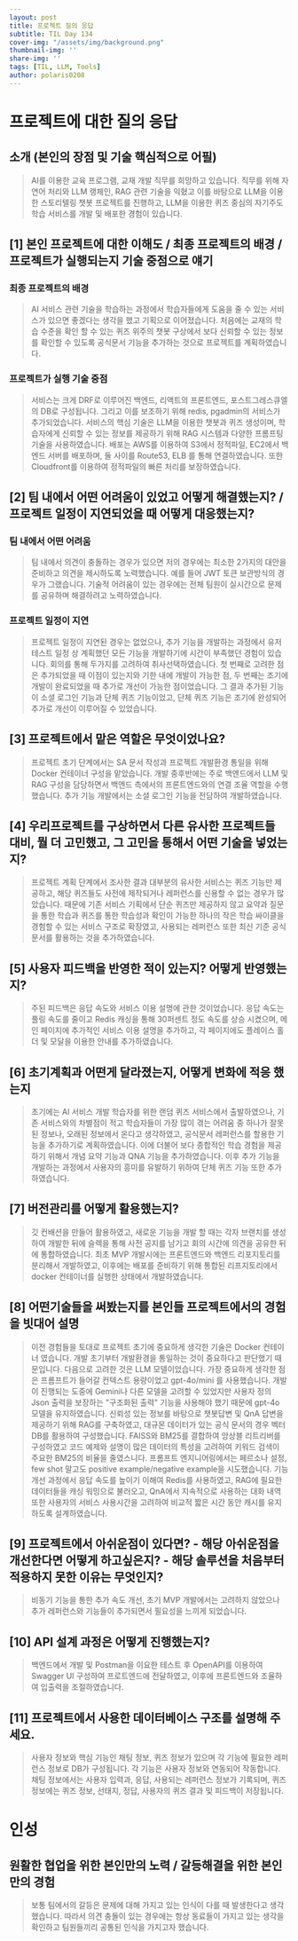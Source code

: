 ```yaml
---
layout: post
title: 프로젝트 질의 응답
subtitle: TIL Day 134
cover-img: "/assets/img/background.png"
thumbnail-img: ''
share-img: ''
tags: [TIL, LLM, Tools]
author: polaris0208
---
```


# 프로젝트에 대한 질의 응답

## 소개 (본인의 장점 및 기술 핵심적으로 어필)
> AI를 이용한 교육 프로그램, 교재 개발 직무를 희망하고 있습니다. 직무를 위해 자연어 처리와 LLM 랭체인, RAG 관련 기술을 익혔고 이를 바탕으로 LLM을 이용한 스토리텔링 챗봇 프로젝트를 진행하고, LLM을 이용한 퀴즈 중심의 자기주도 학습 서비스를 개발 및 배포한 경험이 있습니다.

## [1] 본인 프로젝트에 대한 이해도 / 최종 프로젝트의 배경 / 프로젝트가 실행되는지 기술 중점으로 얘기

### 최종 프로젝트의 배경
> AI 서비스 관련 기술을 학습하는 과정에서 학습자들에게 도움을 줄 수 있는 서비스가 있으면 좋겠다는 생각을 했고 기획으로 이어졌습니다. 처음에는 교재의 학습 수준을 확인 할 수 있는 퀴즈 위주의 챗봇 구상에서 보다 신뢰할 수 있는 정보를 확인할 수 있도록 공식문서 기능을 추가하는 것으로 프로젝트를 계획하였습니다. 

### 프로젝트가 실행 기술 중점
> 서비스는 크게 DRF로 이루어진 백엔드, 리액트의 프론트엔드, 포스트그레스큐엘의 DB로 구성됩니다. 그리고 이를 보조하기 위해 redis, pgadmin의 서비스가 추가되었습니다. 서비스의 핵심 기술은 LLM을 이용한 챗봇과 퀴즈 생성이며, 학습자에게 신뢰할 수 있는 정보를 제공하기 위해 RAG 시스템과 다양한 프롬프팅 기술을 사용하였습니다. 배포는 AWS를 이용하여 S3에서 정적파일, EC2에서 백엔드 서버를 배포하며, 둘 사이를 Route53, ELB 를 통해 연결하였습니다. 또한 Cloudfront를 이용하여 정적파일의 빠른 처리를 보장하였습니다.

## [2] 팀 내에서 어떤 어려움이 있었고 어떻게 해결했는지? /프로젝트 일정이 지연되었을 때 어떻게 대응했는지?

### 팀 내에서 어떤 어려움
> 팀 내에서 의견이 충돌하는 경우가 있으면 저의 경우에는 최소한 2가지의 대안을 준비하고 의견을 제시하도록 노력했습니다. 예를 들어 JWT 토큰 보관방식의 경우가 그랬습니다. 기술적 어려움이 있는 경우에는 전체 팀원이 실시간으로 문제를 공유하며 해결하려고 노력하였습니다.

### 프로젝트 일정이 지연
> 프로젝트 일정이 지연된 경우는 없었으나, 추가 기능을 개발하는 과정에서 유저테스트 일정 상 계획했던 모든 기능을 개발하기에 시간이 부족했던 경험이 있습니다. 회의를 통해 두가지를 고려하여 취사선택하였습니다. 첫 번째로 고려한 점은 추가되었을 때 이점이 있는지와 기한 내에 개발이 가능한 점, 두 번째는 조기에 개발이 완료되었을 때 추가로 개선이 가능한 점이었습니다. 그 결과 추가된 기능이 소셜 로그인 기능과 단체 퀴즈 기능이었고, 단체 퀴즈 기능은 조기에 완성되어 추가로 개선이 이루어질 수 있었습니다.

## [3] 프로젝트에서 맡은 역할은 무엇이었나요?
> 프로젝트 초기 단계에서는 SA 문서 작성과 프로젝트 개발환경 통일을 위해 Docker 컨테이너 구성을 맡았습니다. 개발 중후반에는 주로 백엔드에서 LLM 및 RAG 구성을 담당하면서 백엔드 측에서의 프론트엔드와의 연결 조율 역할을 수행했습니다. 추가 기능 개발에서는 소셜 로그인 기능을 전담하여 개발하였습니다.

## [4] 우리프로젝트를 구상하면서 다른 유사한 프로젝트들 대비, 뭘 더 고민했고, 그 고민을 통해서 어떤 기술을 넣었는지?
> 프로젝트 계획 단계에서 조사한 결과 대부분의 유사한 서비스는 퀴즈 기능만 제공하고, 해당 퀴즈들도 사전에 제작되거나 레퍼런스를 신용할 수 없는 경우가 많았습니다. 때문에 기존 서비스 기획에서 단순 퀴즈만 제공하지 않고 요약과 질문을 통한 학습과 퀴즈를 통한 학습성과 확인이 가능한 하나의 작은 학습 싸이클을 경험할 수 있는 서비스 구조로 확장였고, 사용되는 레퍼런스 또한 최신 기준 공식문서를 활용하는 것을 추가하였습니다.

## [5] 사용자 피드백을 반영한 적이 있는지? 어떻게 반영했는지?
> 주된 피드백은 응답 속도와 서비스 이용 설명에 관한 것이었습니다. 응답 속도는 풀링 속도를 줄이고 Redis 캐싱을 통해 30퍼센트 정도 속도를 상승 시켰으며, 메인 페이지에 추가적인 서비스 이용 설명을 추가하고, 각 페이지에도 플레이스 홀더 및 모달을 이용한 안내를 추가하였습니다.

## [6] 초기계획과 어떤게 달라졌는지, 어떻게 변화에 적응 했는지
> 초기에는 AI 서비스 개발 학습자를 위한 랜덤 퀴즈 서비스에서 출발하였으나, 기존 서비스와의 차별점이 적고 학습자들이 가장 많이 겪는 어려움 중 하나가 잘못된 정보나, 오래된 정보에서 온다고 생각하였고, 공식문서 레퍼런스를 할용한 기능을 추가하기로 계획하였습니다. 이에 더불어 보다 종합적인 학습 경험을 제공하기 위해서 개념 요약 기능과 QNA 기능을 추가하였습니다. 이후 추가 기능을 개발하는 과정에서 사용자의 흥미를 유발하기 위하여 단체 퀴즈 기능 또한 추가하였습니다.

## [7] 버전관리를 어떻게 활용했는지?
> 깃 컨배션을 만들어 활용하였고, 새로운 기능을 개발 할 때는 각자 브랜치를 생성하여 개발한 뒤에 슬렉을 통해 사전 공지를 남기고 회의 시간에 의견을 공유한 뒤에 통합하였습니다. 최초 MVP 개발시에는 프론트엔드와 백엔드 리포지토리를 분리해서 개발하였고, 이후에는 배포를 준비하기 위해 통합된 리프지토리에서 docker 컨테이너를 실행한 상태에서 개발하였습니다. 

## [8] 어떤기술들을 써봤는지를 본인들 프로젝트에서의 경험을 빗대어 설명
> 이전 경험들을 토대로 프로젝트 초기에 중요하게 생각한 기술은 Docker 컨테이너 였습니다. 개발 초기부터 개발환경을 통일하는 것이 중요하다고 판단했기 때문입니다. 다음으로 고려한 것은 LLM 모델이었습니다. 가장 중요하게 생각한 점은 프롬프트가 들어갈 컨텍스트 용량이었고 gpt-4o/mini 를 사용했습니다. 개발이 진행되는 도중에 Gemini나 다른 모델을 고려할 수 있었지만 사용자 정의 Json 출력을 보장하는 "구조화된 출력" 기능을 사용해야 했기 때문에 gpt-4o 모델을 유지하였습니다. 신뢰성 있는 정보를 바탕으로 챗봇답변 및 QnA 답변을 제공하기 위해 RAG를 구축하였고, 대규몬 데이터가 있는 공식 문서의 경우 벡터 DB를 활용하여 구성했습니다. FAISS와 BM25를 결합하여 앙상블 리트리버를 구성하였고 코드 예제와 설명이 많은 데이터의 특성을 고려하여 키워드 검색이 주요한 BM25의 비율을 줄였스니다. 프롬프트 엔지니어링에서는 페르소나 설정, few shot 말고도 positive example/negative example을 시도했습니다. 기능 개선 과정에서 응답 속도를 높이기 이해여 Redis를 사용하였고, RAG에 필요한 데이터들을 캐싱 워밍으로 불러오고, QnA에서 지속적으로 사용하는 대화 내역 또한 사용자의 서비스 사용시간을 고려하여 비교적 짧은 시간 동안 캐시를 유지하도록 설계하였습니다.

## [9] 프로젝트에서 아쉬운점이 있다면? - 해당 아쉬운점을 개선한다면 어떻게 하고싶은지? - 해당 솔루션을 처음부터 적용하지 못한 이유는 무엇인지?
> 비동기 기능을 통한 추가 속도 개선, 초기 MVP 개발에서는 고려하지 않았으나 추가 레퍼런스와 기능들이 추가되면서 필요성을 느끼게 되었습니다.

## [10] API 설계 과정은 어떻게 진행했는지?
> 백엔드에서 개발 및 Postman을 이요한 테스트 후 OpenAPI를 이용하여 Swagger UI 구성하여 프로트엔드에 전달하였고, 이후에 프론트엔드와 조율하여 입출력을 조절하였습니다.

## [11] 프로젝트에서 사용한 데이터베이스 구조를 설명해 주세요.
> 사용자 정보와 핵심 기능인 채팅 정보, 퀴즈 정보가 있으며 각 기능에 필요한 레퍼런스 정보로 DB가 구성됩니다. 각 기능은 사용자 정보와 연동되어 작동합니다. 채팅 정보에서는 사용자 입력과, 응답, 사용되는 레퍼런스 정보가 기록되며, 퀴즈 정보에는 퀴즈 정보, 선태지, 정답, 사용자의 퀴즈 결과 및 피드백이 저장됩니다.

# 인성

## 원활한 협업을 위한 본인만의 노력 / 갈등해결을 위한 본인만의 경험
> 보통 팀에서의 갈등은 문제에 대해 가지고 있는 인식이 다를 때 발생한다고 생각했습니다. 따라서 의견 충돌이 있는 경우에는 항상 동료들이 가지고 있는 생각을 확인하고 팀원들끼리 공통된 인식을 가지고자 했습니다.